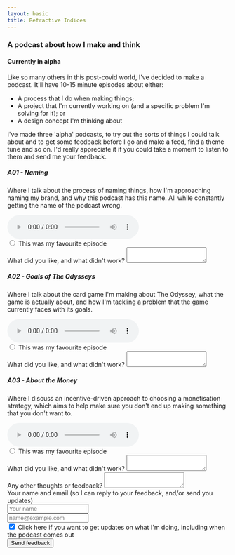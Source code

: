 ```yaml
---
layout: basic
title: Refractive Indices
---
```

### A podcast about how I make and think
#### Currently in alpha

Like so many others in this post-covid world, I've decided to make a podcast. It'll have 10-15 minute episodes about either:
* A process that I do when making things;
* A project that I'm currently working on (and a specific problem I'm solving for it); or
* A design concept I'm thinking about

I've made three 'alpha' podcasts, to try out the sorts of things I could talk about and to get some feedback before I go and make a feed, find a theme tune and so on. I'd really appreciate it if you could take a moment to listen to them and send me your feedback.

<form action="#" onsubmit="doSubmitPodcastForm(this); return false">
  <div class="row">
    <div class="col-md-4 mb-2">
      <div class="card">
        <div class="card-header bg-info text-white">
          <h5 class="card-title mb-0">A01 - Naming</h5>
        </div>
        <div class="card-body">
          <p class="card-text">
            Where I talk about the process of naming things, how I'm approaching naming my brand, and why this podcast has this name. All while constantly getting the name of the podcast wrong.
          </p>
          <audio controls>
            <source src="./a01 - naming.mp3" type="audio/mpeg">
            Your browser does not support the audio element.
          </audio>
          <div class="form-check mt-2">
            <input class="form-check-input" type="radio" name="favouriteEpisode" id="favouriteEpisode1" value="1">
            <label class="form-check-label" for="favouriteEpisode1">
              This was my favourite episode
            </label>
          </div>
          <div class="form-group mt-2">
            <label for="episode1Feedback">What did you like, and what didn't work?</label>
            <textarea class="form-control" name="episode1Feedback" id="episode1Feedback" rows="2"></textarea>
          </div>
        </div>
      </div>
    </div>
    <div class="col-md-4 mb-2">
      <div class="card">
        <div class="card-header bg-info text-white">
          <h5 class="card-title mb-0">A02 - Goals of The Odysseys</h5>
        </div>
        <div class="card-body">
          <p class="card-text">
            Where I talk about the card game I'm making about The Odyssey, what the game is
            actually about, and how I'm tackling a problem that the game currently faces with
            its goals.
          </p>
          <audio controls>
            <source src="./a02 - odysseys goals.mp3" type="audio/mpeg">
            Your browser does not support the audio element.
          </audio>
          <div class="form-check mt-2">
            <input class="form-check-input" type="radio" name="favouriteEpisode" id="favouriteEpisode2" value="2">
            <label class="form-check-label" for="favouriteEpisode2">
              This was my favourite episode
            </label>
          </div>
          <div class="form-group mt-2">
            <label for="episode2Feedback">What did you like, and what didn't work?</label>
            <textarea class="form-control" name="episode2Feedback" id="episode2Feedback" rows="2"></textarea>
          </div>
        </div>
      </div>
    </div>
    <div class="col-md-4">
      <div class="card">
        <div class="card-header bg-info text-white">
          <h5 class="card-title mb-0">A03 - About the Money</h5>
        </div>
        <div class="card-body">
          <p class="card-text">
            Where I discuss an incentive-driven approach to choosing a monetisation strategy,
            which aims to help make sure you don't end up making something that you don't want to.
          </p>
          <audio controls>
            <source src="./a03 - monetisation.mp3" type="audio/mpeg">
            Your browser does not support the audio element.
          </audio>
          <div class="form-check mt-2">
            <input class="form-check-input" type="radio" name="favouriteEpisode" id="favouriteEpisode3" value="3">
            <label class="form-check-label" for="favouriteEpisode3">
              This was my favourite episode
            </label>
          </div>
          <div class="form-group mt-2">
            <label for="episode3Feedback">What did you like, and what didn't work?</label>
            <textarea class="form-control" name="episode3Feedback" id="episode3Feedback" rows="2"></textarea>
          </div>
        </div>
      </div>
    </div>
  </div>
  <div class="row">
    <div class="col-md-6 offset-md-3">
      <div class="form-group mt-2">
        <label for="overallFeedback">Any other thoughts or feedback?</label>
        <textarea class="form-control" name="overallFeedback" id="overallFeedback" rows="2"></textarea>
      </div>
      <div class="form-group">
        <label for="email">Your name and email (so I can reply to your feedback, and/or send you updates)</label>
        <div class="row">
          <div class="col">
            <input type="text" class="form-control" name="name" placeholder="Your name">
          </div>
          <div class="col">
            <input type="email" class="form-control" name="email" id="email" placeholder="name@example.com">
          </div>
        </div>
      </div>
      <div class="form-check">
        <input class="form-check-input" name="subscribe" type="checkbox" checked>
        <label class="form-check-label" for="subscribe">
          Click here if you want to get updates on what I'm doing, including when the podcast comes out
        </label>
      </div>
      <div class="text-center mb-4 mt-2">
        <input id="question-form-submit" type="submit"
          class="btn btn-primary"
          value="Send feedback" />
      </div>
    </div>
  </div>

</form>

<script>
  function doSubmitPodcastForm(form) {
    var data = new FormData(form);
    xhr = new XMLHttpRequest();
    var url = "https://discordapp.com/api/webhooks/762818216338653184/Fk_8oiiK2Gbr9xGOuVittd58zRZ485Wri8DnnZsRDdA4_6sKfVp2Swm7B_Lcwy4CpvEw";
    xhr.open("POST", url, true);
    xhr.setRequestHeader("Content-type", "application/json");
    var jsonString = JSON.stringify({
      content: "Podcast Feedback from " + data.get("name") + " (" + data.get("email") + "):",
      "embeds": [
        {
          "title": "Episode 1 Feedback",
          "description": data.get("episode1Feedback"),
          "color": 7506394
        },
        {
          "title": "Episode 2 Feedback",
          "description": data.get("episode2Feedback"),
          "color": 7506394
        },
        {
          "title": "Episode 3 Feedback",
          "description": data.get("episode3Feedback"),
          "color": 7506394
        },
        {
          "title": "Overall Things",
          "description": "Favourite Episode: " + data.get("favouriteEpisode"),
          "fields": [
            {
              "name": "Feedback",
              "value": data.get("overallFeedback").length > 0 ? data.get("overallFeedback") : "(none)"
            }
          ],
          "color": 15746887,
          "footer": {
            "text": "Subscribe: " + (data.get("subscribe") == "on")
          }
        }
      ]
    });
    xhr.send(jsonString);

    setTimeout(function() {
      window.location.href = "http://pdyxs.wtf/podcast/submitted";
    }, 500);
  }
</script>
